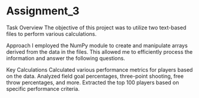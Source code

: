 # Assignment_3
Task Overview
The objective of this project was to utilize two text-based files to perform various calculations.

Approach
I employed the NumPy module to create and manipulate arrays derived from the data in the files. This allowed me to efficiently process the information and answer the following questions.

Key Calculations
Calculated various performance metrics for players based on the data.
Analyzed field goal percentages, three-point shooting, free throw percentages, and more.
Extracted the top 100 players based on specific performance criteria.
